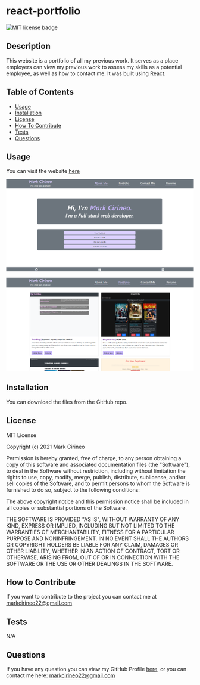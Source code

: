 # react-portfolio

![MIT license badge](https://img.shields.io/badge/license-MIT-brightgreen)

## Description
This website is a portfolio of all my previous work. It serves as a place employers can view my previous work to assess my skills as a potential employee, as well as how to contact me. It was built using React.

## Table of Contents
- [Usage](#usage)
- [Installation](#installation)
- [License](#license)
- [How To Contribute](#how-to-contribute)
- [Tests](#tests)
- [Questions](#questions)

## Usage
You can visit the website [here](https://markcirineo.github.io/react-portfolio/)

![screenshot of the home page](./src/assets/homepage.png)

![screenshot of the portfolio page](./src/assets/portfoliopage.png)

## Installation
You can download the files from the GitHub repo.

## License
MIT License

Copyright (c) 2021 Mark Cirineo

Permission is hereby granted, free of charge, to any person obtaining a copy of this software and associated documentation files (the "Software"), to deal in the Software without restriction, including without limitation the rights to use, copy, modify, merge, publish, distribute, sublicense, and/or sell copies of the Software, and to permit persons to whom the Software is furnished to do so, subject to the following conditions:

The above copyright notice and this permission notice shall be included in all copies or substantial portions of the Software.

THE SOFTWARE IS PROVIDED "AS IS", WITHOUT WARRANTY OF ANY KIND, EXPRESS OR IMPLIED, INCLUDING BUT NOT LIMITED TO THE WARRANTIES OF MERCHANTABILITY, FITNESS FOR A PARTICULAR PURPOSE AND NONINFRINGEMENT. IN NO EVENT SHALL THE AUTHORS OR COPYRIGHT HOLDERS BE LIABLE FOR ANY CLAIM, DAMAGES OR OTHER LIABILITY, WHETHER IN AN ACTION OF CONTRACT, TORT OR OTHERWISE, ARISING FROM, OUT OF OR IN CONNECTION WITH THE SOFTWARE OR THE USE OR OTHER DEALINGS IN THE SOFTWARE.
## How to Contribute
If you want to contribute to the project you can contact me at markcirineo22@gmail.com
## Tests
N/A
## Questions
If you have any question you can view my GitHub Profile [here](https://www.github.com/MarkCirineo), or you can contact me here: markcirineo22@gmail.com